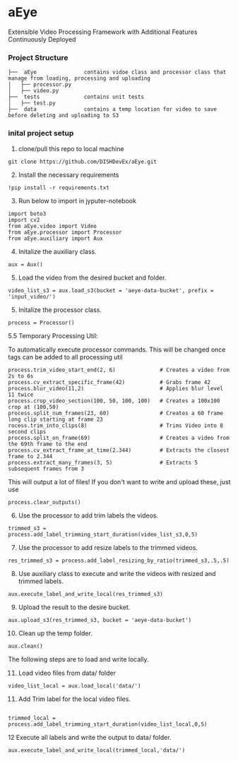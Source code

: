 # aEye

Extensible Video Processing Framework with Additional Features Continuously Deployed

### **Project Structure**

```
├──  aEye				contains vidoe class and processor class that manage from loading, processing and uploading
│   ├── processor.py
│   ├── video.py
├──  tests				contains unit tests
│   ├── test.py
├──  data				contains a temp location for video to save before deleting and uploading to S3
```

### **inital project setup**

1. clone/pull this repo to local machine

```console
git clone https://github.com/DISHDevEx/aEye.git
```

2. Install the necessary requirements

```console
!pip install -r requirements.txt
```

3. Run below to import in jyputer-notebook

```console
import boto3
import cv2
from aEye.video import Video
from aEye.processor import Processor
from aEye.auxiliary import Aux
```

4. Initalize the auxiliary class.

```console
aux = Aux()
```

5. Load the video from the desired bucket and folder.

```console
video_list_s3 = aux.load_s3(bucket = 'aeye-data-bucket', prefix = 'input_video/')
```

5. Initalize the processor class.

```console
process = Processor()
```

5.5 Temporary Processing Util:

To automatically execute processor commands. This will be changed once tags can be added to all processing util
```console
process.trim_video_start_end(2, 6)              # Creates a video from 2s to 6s
process.cv_extract_specific_frame(42)           # Grabs frame 42
process.blur_video(11,2)                        # Applies blur level 11 twice
process.crop_video_section(100, 50, 100, 100)   # Creates a 100x100 crop at (100,50)
process.split_num_frames(23, 60)                # Creates a 60 frame long clip starting at frame 23
rocess.trim_into_clips(8)                       # Trims Video into 8 second clips
process.split_on_frame(69)                      # Creates a video from the 69th frame to the end
process.cv_extract_frame_at_time(2.344)         # Extracts the closest frame to 2.344
process.extract_many_frames(3, 5)               # Extracts 5 subsequent frames from 3
```
This will output a lot of files! If you don't want to write and upload these, just use
```console
process.clear_outputs()
```

6. Use the processor to add trim labels the videos.

```console
trimmed_s3 = process.add_label_trimming_start_duration(video_list_s3,0,5)
```

7. Use the processor to add resize labels to the trimmed videos.

```console
res_trimmed_s3 = process.add_label_resizing_by_ratio(trimmed_s3,.5,.5)
```

8. Use auxiliary class to execute and write the videos with resized and trimmed labels.

```console
aux.execute_label_and_write_local(res_trimmed_s3)
```

9. Upload the result to the desire bucket.

```console
aux.upload_s3(res_trimmed_s3, bucket = 'aeye-data-bucket')
```

10. Clean up the temp folder.

```console
aux.clean()
```

The following steps are to load and write locally.

11. Load video files from data/ folder

```console
video_list_local = aux.load_local('data/')
```

11. Add Trim label for the local video files.

```console

trimmed_local = process.add_label_trimming_start_duration(video_list_local,0,5)
```

12 Execute all labels and write the output to data/ folder.

```console
aux.execute_label_and_write_local(trimmed_local,'data/')
```
